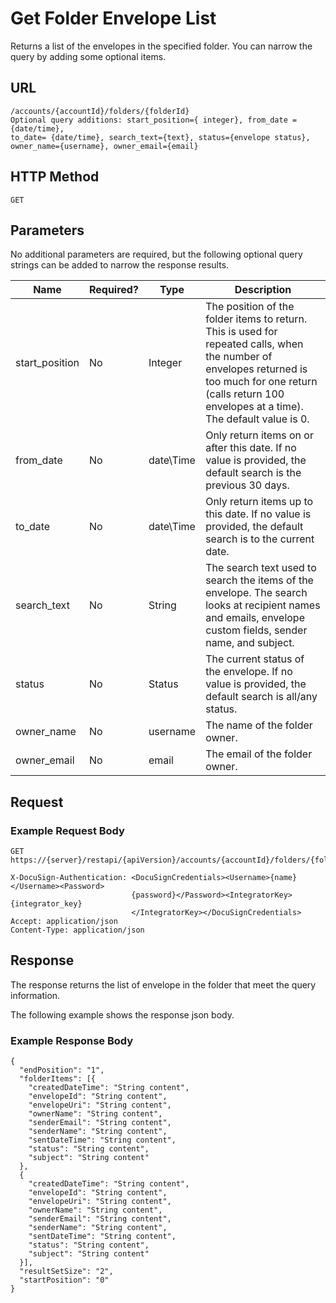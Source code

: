 # Get Folder Envelope List

Returns a list of the envelopes in the specified folder. You can narrow the query by adding some optional items.

## URL

    /accounts/{accountId}/folders/{folderId}
    Optional query additions: start_position={ integer}, from_date = {date/time},
    to_date= {date/time}, search_text={text}, status={envelope status}, owner_name={username}, owner_email={email}

## HTTP Method

    GET

## Parameters

No additional parameters are required, but the following optional query strings can be added to narrow the response results.

|Name|Required?|Type|Description|
|----|---------|----|-----------|
|start_position|No|Integer|The position of the folder items to return. This is used for repeated calls, when the number of envelopes returned is too much for one return (calls return 100 envelopes at a time). The default value is 0.|
|from_date|No|date\Time|Only return items on or after this date. If no value is provided, the default search is the previous 30 days.|
|to_date|No|date\Time|Only return items up to this date. If no value is provided, the default search is to the current date.|
|search_text|No|String|The search text used to search the items of the envelope. The search looks at recipient names and emails, envelope custom fields, sender name, and subject.|
|status|No|Status|The current status of the envelope. If no value is provided, the default search is all/any status.|
|owner_name|No|username|The name of the folder owner.|
|owner_email|No|email|The email of the folder owner.|

## Request

### Example Request Body

    GET https://{server}/restapi/{apiVersion}/accounts/{accountId}/folders/{folderId}
    
    X-DocuSign-Authentication: <DocuSignCredentials><Username>{name}</Username><Password>
                               {password}</Password><IntegratorKey>{integrator_key}
                               </IntegratorKey></DocuSignCredentials>
    Accept: application/json
    Content-Type: application/json

## Response

The response returns the list of envelope in the folder that meet the query information.

The following example shows the response json body.

### Example Response Body

    {
      "endPosition": "1",
      "folderItems": [{
        "createdDateTime": "String content",
        "envelopeId": "String content",
        "envelopeUri": "String content",
        "ownerName": "String content",
        "senderEmail": "String content",
        "senderName": "String content",
        "sentDateTime": "String content",
        "status": "String content",
        "subject": "String content"
      },
      {
        "createdDateTime": "String content",
        "envelopeId": "String content",
        "envelopeUri": "String content",
        "ownerName": "String content",
        "senderEmail": "String content",
        "senderName": "String content",
        "sentDateTime": "String content",
        "status": "String content",
        "subject": "String content"
      }],
      "resultSetSize": "2",
      "startPosition": "0"
    }
